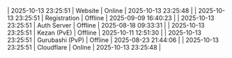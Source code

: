 | 2025-10-13 23:25:51 | Website | Online | 2025-10-13 23:25:48 |
| 2025-10-13 23:25:51 | Registration | Offline | 2025-09-09 16:40:23 |
| 2025-10-13 23:25:51 | Auth Server | Offline | 2025-08-18 09:33:31 |
| 2025-10-13 23:25:51 | Kezan (PvE) | Offline | 2025-10-11 12:51:30 |
| 2025-10-13 23:25:51 | Gurubashi (PvP) | Offline | 2025-08-23 21:44:06 |
| 2025-10-13 23:25:51 | Cloudflare | Online | 2025-10-13 23:25:48 |
